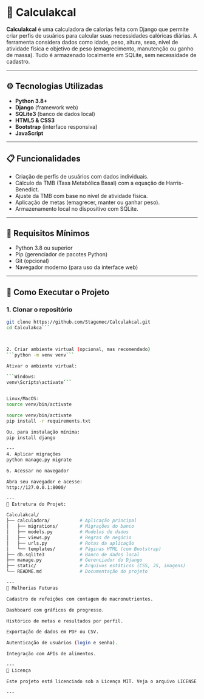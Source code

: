 # 🥗 Calculakcal

**Calculakcal** é uma calculadora de calorias feita com Django que permite criar perfis de usuários para calcular suas necessidades calóricas diárias. A ferramenta considera dados como idade, peso, altura, sexo, nível de atividade física e objetivo de peso (emagrecimento, manutenção ou ganho de massa). Tudo é armazenado localmente em SQLite, sem necessidade de cadastro.

---

## ⚙️ Tecnologias Utilizadas

- **Python 3.8+**
- **Django** (framework web)
- **SQLite3** (banco de dados local)
- **HTML5 & CSS3**
- **Bootstrap** (interface responsiva)
- **JavaScript**

---

## 📋 Funcionalidades

- Criação de perfis de usuários com dados individuais.
- Cálculo da TMB (Taxa Metabólica Basal) com a equação de Harris-Benedict.
- Ajuste da TMB com base no nível de atividade física.
- Aplicação de metas (emagrecer, manter ou ganhar peso).
- Armazenamento local no dispositivo com SQLite.

---

## 🧰 Requisitos Mínimos

- Python 3.8 ou superior
- Pip (gerenciador de pacotes Python)
- Git (opcional)
- Navegador moderno (para uso da interface web)

---

## 🚀 Como Executar o Projeto

### 1. Clonar o repositório

```bash
git clone https://github.com/Stagemec/Calculakcal.git
cd Calculakca```



2. Criar ambiente virtual (opcional, mas recomendado)
```python -m venv venv```

Ativar o ambiente virtual:

```Windows:
venv\Scripts\activate```


Linux/MacOS:
source venv/bin/activate

source venv/bin/activate
pip install -r requirements.txt

Ou, para instalação mínima:
pip install django

---
4. Aplicar migrações
python manage.py migrate

6. Acessar no navegador

Abra seu navegador e acesse:
http://127.0.0.1:8000/

---
📁 Estrutura do Projet:

Calculakcal/
├── calculadora/           # Aplicação principal
│   ├── migrations/        # Migrações do banco
│   ├── models.py          # Modelos de dados
│   ├── views.py           # Regras de negócio
│   ├── urls.py            # Rotas da aplicação
│   └── templates/         # Páginas HTML (com Bootstrap)
├── db.sqlite3             # Banco de dados local
├── manage.py              # Gerenciador do Django
├── static/                # Arquivos estáticos (CSS, JS, imagens)
└── README.md              # Documentação do projeto

---
🌱 Melhorias Futuras

Cadastro de refeições com contagem de macronutrientes.

Dashboard com gráficos de progresso.

Histórico de metas e resultados por perfil.

Exportação de dados em PDF ou CSV.

Autenticação de usuários (login e senha).

Integração com APIs de alimentos.

---
📄 Licença

Este projeto está licenciado sob a Licença MIT. Veja o arquivo LICENSE para mais detalhes.

---





